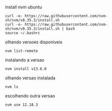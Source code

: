 install nvm ubuntu
```
curl -o- https://raw.githubusercontent.com/nvm-sh/nvm/v0.35.3/install.sh
curl -o- https://raw.githubusercontent.com/nvm-sh/nvm/v0.35.3/install.sh | bash
source ~/.bashrc
```

olhando versoes disponiveis 

```
nvm list-remote
```

instalando a versao

```
nvm install v13.6.0
```

olhando versao instalada

```
nvm ls
```

escolhendo outra versao

```
nvm use 12.18.3
```
